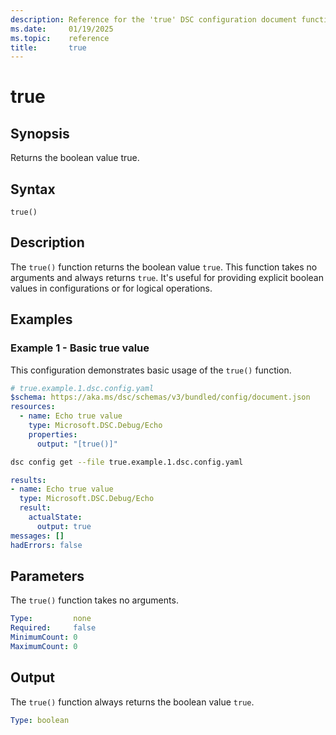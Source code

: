 ```yaml
---
description: Reference for the 'true' DSC configuration document function
ms.date:     01/19/2025
ms.topic:    reference
title:       true
---
```


# true

## Synopsis

Returns the boolean value true.

## Syntax

```Syntax
true()
```

## Description

The `true()` function returns the boolean value `true`. This function takes no arguments and
always returns `true`. It's useful for providing explicit boolean values in configurations
or for logical operations.

## Examples

### Example 1 - Basic true value

This configuration demonstrates basic usage of the `true()` function.

```yaml
# true.example.1.dsc.config.yaml
$schema: https://aka.ms/dsc/schemas/v3/bundled/config/document.json
resources:
  - name: Echo true value
    type: Microsoft.DSC.Debug/Echo
    properties:
      output: "[true()]"
```

```bash
dsc config get --file true.example.1.dsc.config.yaml
```

```yaml
results:
- name: Echo true value
  type: Microsoft.DSC.Debug/Echo
  result:
    actualState:
      output: true
messages: []
hadErrors: false
```

## Parameters

The `true()` function takes no arguments.

```yaml
Type:         none
Required:     false
MinimumCount: 0
MaximumCount: 0
```

## Output

The `true()` function always returns the boolean value `true`.

```yaml
Type: boolean
```

<!-- Link reference definitions -->

